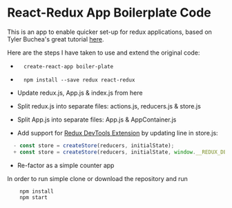 ﻿# React-Redux App Boilerplate Code
This is an app to enable quicker set-up for redux applications, based on Tyler Buchea's great tutorial [here](
http://blog.tylerbuchea.com/super-simple-react-redux-application-example/).

Here are the steps I have taken to use and extend the original code:

* ```
	create-react-app boiler-plate
    ```
* ```
	npm install --save redux react-redux
    ```

* Update redux.js, App.js & index.js from here

* Split redux.js into separate files: actions.js, reducers.js & store.js

* Split App.js into separate files: App.js & AppContainer.js

* Add support for [Redux DevTools Extension](https://github.com/zalmoxisus/redux-devtools-extension) by updating line in store.js:
```javascript
  - const store = createStore(reducers, initialState);
  + const store = createStore(reducers, initialState, window.__REDUX_DEVTOOLS_EXTENSION__ && window.__REDUX_DEVTOOLS_EXTENSION__());
```

* Re-factor as a simple counter app

In order to run simple clone or download the repository and run

```
	npm install
    npm start
   ```